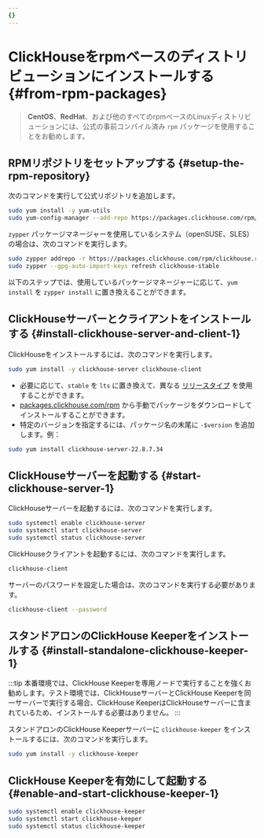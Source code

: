 ```yaml
---
{}
---
```





# ClickHouseをrpmベースのディストリビューションにインストールする {#from-rpm-packages}

> **CentOS**、**RedHat**、および他のすべてのrpmベースのLinuxディストリビューションには、公式の事前コンパイル済み `rpm` パッケージを使用することをお勧めします。

<VerticalStepper>

## RPMリポジトリをセットアップする {#setup-the-rpm-repository}

次のコマンドを実行して公式リポジトリを追加します。

```bash
sudo yum install -y yum-utils
sudo yum-config-manager --add-repo https://packages.clickhouse.com/rpm/clickhouse.repo
```

`zypper` パッケージマネージャーを使用しているシステム（openSUSE、SLES）の場合は、次のコマンドを実行します。

```bash
sudo zypper addrepo -r https://packages.clickhouse.com/rpm/clickhouse.repo -g
sudo zypper --gpg-auto-import-keys refresh clickhouse-stable
```

以下のステップでは、使用しているパッケージマネージャーに応じて、`yum install` を `zypper install` に置き換えることができます。

## ClickHouseサーバーとクライアントをインストールする {#install-clickhouse-server-and-client-1}

ClickHouseをインストールするには、次のコマンドを実行します。

```bash
sudo yum install -y clickhouse-server clickhouse-client
```

- 必要に応じて、`stable` を `lts` に置き換えて、異なる [リリースタイプ](/knowledgebase/production) を使用することができます。
- [packages.clickhouse.com/rpm](https://packages.clickhouse.com/rpm/stable) から手動でパッケージをダウンロードしてインストールすることができます。
- 特定のバージョンを指定するには、パッケージ名の末尾に `-$version` を追加します。例：

```bash
sudo yum install clickhouse-server-22.8.7.34
```

## ClickHouseサーバーを起動する {#start-clickhouse-server-1}

ClickHouseサーバーを起動するには、次のコマンドを実行します。

```bash
sudo systemctl enable clickhouse-server
sudo systemctl start clickhouse-server
sudo systemctl status clickhouse-server
```

ClickHouseクライアントを起動するには、次のコマンドを実行します。

```sql
clickhouse-client
```

サーバーのパスワードを設定した場合は、次のコマンドを実行する必要があります。

```bash
clickhouse-client --password
```

## スタンドアロンのClickHouse Keeperをインストールする {#install-standalone-clickhouse-keeper-1}

:::tip
本番環境では、ClickHouse Keeperを専用ノードで実行することを強くお勧めします。テスト環境では、ClickHouseサーバーとClickHouse Keeperを同一サーバーで実行する場合、ClickHouse KeeperはClickHouseサーバーに含まれているため、インストールする必要はありません。
:::

スタンドアロンのClickHouse Keeperサーバーに `clickhouse-keeper` をインストールするには、次のコマンドを実行します。

```bash
sudo yum install -y clickhouse-keeper
```

## ClickHouse Keeperを有効にして起動する {#enable-and-start-clickhouse-keeper-1}

```bash
sudo systemctl enable clickhouse-keeper
sudo systemctl start clickhouse-keeper
sudo systemctl status clickhouse-keeper
```

</VerticalStepper>
